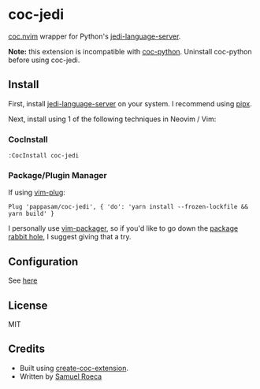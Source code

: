 # coc-jedi

[coc.nvim](https://github.com/neoclide/coc.nvim) wrapper for Python's [jedi-language-server](https://github.com/pappasam/jedi-language-server).

**Note:** this extension is incompatible with [coc-python](https://github.com/neoclide/coc-python). Uninstall coc-python before using coc-jedi.

## Install

First, install [jedi-language-server](https://github.com/pappasam/jedi-language-server) on your system. I recommend using [pipx](https://github.com/pipxproject/pipx).

Next, install using 1 of the following techniques in Neovim / Vim:

### CocInstall

`:CocInstall coc-jedi`

### Package/Plugin Manager

If using [vim-plug](https://github.com/junegunn/vim-plug):

```vim
Plug 'pappasam/coc-jedi', { 'do': 'yarn install --frozen-lockfile && yarn build' }
```

I personally use [vim-packager](https://github.com/kristijanhusak/vim-packager), so if you'd like to go down the [package rabbit hole](https://shapeshed.com/vim-packages/), I suggest giving that a try.

## Configuration

See [here](https://github.com/pappasam/jedi-language-server#configuration)

## License

MIT

## Credits

- Built using [create-coc-extension](https://github.com/fannheyward/create-coc-extension).
- Written by [Samuel Roeca](https://softwarejourneyman.com/pages/about.html#about)
